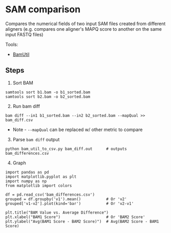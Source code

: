# SAM comparison
Compares the numerical fields of two input SAM files created from different aligners (e.g. compares one aligner's MAPQ score to another on the same input FASTQ files)

Tools:
* [BamUtil](https://genome.sph.umich.edu/wiki/BamUtil:_diff)

## Steps

1. Sort BAM
```
samtools sort b1.bam -o b1_sorted.bam
samtools sort b2.bam -o b2_sorted.bam 
```

2. Run bam diff
```
bam diff --in1 b1_sorted.bam --in2 b2_sorted.bam --mapQual >> bam_diff.csv
```
* Note - `--mapQual` can be replaced w/ other metric to compare

3. Parse `bam diff` output
```
python bam_util_to_csv.py bam_diff.out      # outputs bam_differences.csv
``` 

4. Graph
```
import pandas as pd
import matplotlib.pyplot as plt
import numpy as np
from matplotlib import colors

df = pd.read_csv('bam_differences.csv')
grouped = df.groupby('v1').mean()           # Or 'v2'
grouped['v1-v2'].plot(kind='bar')           # Or 'v2-v1'

plt.title("BAM Value vs. Average Difference")
plt.xlabel("BAM1 Score")                    # Or 'BAM2 Score'
plt.ylabel("Avg(BAM1 Score - BAM2 Score)")  # Avg(BAM2 Score - BAM1 Score) 
```
